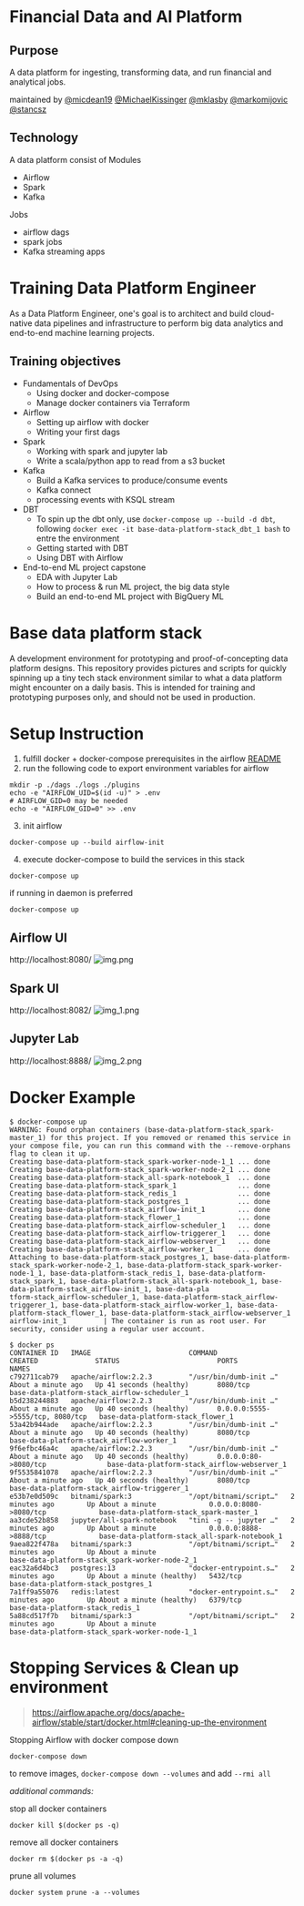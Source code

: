 # Financial Data and AI Platform
## Purpose
A data platform for ingesting, transforming data, and run financial and analytical jobs.

maintained by
[@micdean19](https://github.com/micdean19) 
[@MichaelKissinger](https://github.com/MichaelKissinger) 
[@mklasby](https://github.com/mklasby) 
[@markomijovic](https://github.com/markomijovic) 
[@stancsz](https://github.com/stancsz)

## Technology
A data platform consist of 
Modules
- Airflow
- Spark
- Kafka

Jobs
- airflow dags
- spark jobs
- Kafka streaming apps

# Training Data Platform Engineer
As a Data Platform Engineer, one's goal is to architect and build cloud-native data pipelines and infrastructure to perform big data analytics and end-to-end machine learning projects.
## Training objectives
- Fundamentals of DevOps
  - Using docker and docker-compose
  - Manage docker containers via Terraform
- Airflow
  - Setting up airflow with docker
  - Writing your first dags
- Spark
  - Working with spark and jupyter lab 
  - Write a scala/python app to read from a s3 bucket
- Kafka
  - Build a Kafka services to produce/consume events
  - Kafka connect
  - processing events with KSQL stream
- DBT
  - To spin up the dbt only, use `docker-compose up --build -d dbt`, following `docker exec -it base-data-platform-stack_dbt_1 bash` to entre the environment
  - Getting started with DBT
  - Using DBT with Airflow
- End-to-end ML project capstone
  - EDA with Jupyter Lab
  - How to process & run ML project, the big data style  
  - Build an end-to-end ML project with BigQuery ML

# Base data platform stack
A development environment for prototyping and proof-of-concepting data platform designs. This repository provides pictures and scripts for quickly spinning up a tiny tech stack environment similar to what a data platform might encounter on a daily basis. This is intended for training and prototyping purposes only, and should not be used in production.  

# Setup Instruction
1. fulfill docker + docker-compose prerequisites in the airflow [README](https://github.com/stancsz/base-data-platform-stack/blob/main/docs/Airflow_README.md)
2. run the following code to export environment variables for airflow 
```
mkdir -p ./dags ./logs ./plugins
echo -e "AIRFLOW_UID=$(id -u)" > .env
# AIRFLOW_GID=0 may be needed
echo -e "AIRFLOW_GID=0" >> .env
```
3. init airflow
```
docker-compose up --build airflow-init
```
4. execute docker-compose to build the services in this stack
```
docker-compose up
```
if running in daemon is preferred
```
docker-compose up
```

## Airflow UI
http://localhost:8080/
![img.png](docs/README/img.png)

## Spark UI
http://localhost:8082/
![img_1.png](docs/README/img_1.png)

## Jupyter Lab
http://localhost:8888/
![img_2.png](docs/README/img_2.png)

# Docker Example
```
$ docker-compose up
WARNING: Found orphan containers (base-data-platform-stack_spark-master_1) for this project. If you removed or renamed this service in your compose file, you can run this command with the --remove-orphans flag to clean it up.
Creating base-data-platform-stack_spark-worker-node-1_1 ... done
Creating base-data-platform-stack_spark-worker-node-2_1 ... done
Creating base-data-platform-stack_all-spark-notebook_1  ... done
Creating base-data-platform-stack_spark_1               ... done
Creating base-data-platform-stack_redis_1               ... done
Creating base-data-platform-stack_postgres_1            ... done
Creating base-data-platform-stack_airflow-init_1        ... done
Creating base-data-platform-stack_flower_1              ... done
Creating base-data-platform-stack_airflow-scheduler_1   ... done
Creating base-data-platform-stack_airflow-triggerer_1   ... done
Creating base-data-platform-stack_airflow-webserver_1   ... done
Creating base-data-platform-stack_airflow-worker_1      ... done
Attaching to base-data-platform-stack_postgres_1, base-data-platform-stack_spark-worker-node-2_1, base-data-platform-stack_spark-worker-node-1_1, base-data-platform-stack_redis_1, base-data-platform-stack_spark_1, base-data-platform-stack_all-spark-notebook_1, base-data-platform-stack_airflow-init_1, base-data-pla
tform-stack_airflow-scheduler_1, base-data-platform-stack_airflow-triggerer_1, base-data-platform-stack_airflow-worker_1, base-data-platform-stack_flower_1, base-data-platform-stack_airflow-webserver_1
airflow-init_1         | The container is run as root user. For security, consider using a regular user account.

```

```
$ docker ps
CONTAINER ID   IMAGE                        COMMAND                  CREATED              STATUS                        PORTS                              NAMES
c792711cab79   apache/airflow:2.2.3         "/usr/bin/dumb-init …"   About a minute ago   Up 41 seconds (healthy)       8080/tcp                           base-data-platform-stack_airflow-scheduler_1
b5d238244883   apache/airflow:2.2.3         "/usr/bin/dumb-init …"   About a minute ago   Up 40 seconds (healthy)       0.0.0.0:5555->5555/tcp, 8080/tcp   base-data-platform-stack_flower_1
53a42b944ade   apache/airflow:2.2.3         "/usr/bin/dumb-init …"   About a minute ago   Up 40 seconds (healthy)       8080/tcp                           base-data-platform-stack_airflow-worker_1
9f6efbc46a4c   apache/airflow:2.2.3         "/usr/bin/dumb-init …"   About a minute ago   Up 40 seconds (healthy)       0.0.0.0:80->8080/tcp               base-data-platform-stack_airflow-webserver_1
9f5535841078   apache/airflow:2.2.3         "/usr/bin/dumb-init …"   About a minute ago   Up 40 seconds (healthy)       8080/tcp                           base-data-platform-stack_airflow-triggerer_1
e53b7e0d509c   bitnami/spark:3              "/opt/bitnami/script…"   2 minutes ago        Up About a minute             0.0.0.0:8080->8080/tcp             base-data-platform-stack_spark-master_1
aa3cde52b858   jupyter/all-spark-notebook   "tini -g -- jupyter …"   2 minutes ago        Up About a minute             0.0.0.0:8888->8888/tcp             base-data-platform-stack_all-spark-notebook_1
9aea822f478a   bitnami/spark:3              "/opt/bitnami/script…"   2 minutes ago        Up About a minute                                                base-data-platform-stack_spark-worker-node-2_1
eac32a6d4bc3   postgres:13                  "docker-entrypoint.s…"   2 minutes ago        Up About a minute (healthy)   5432/tcp                           base-data-platform-stack_postgres_1
7a1ff9a55076   redis:latest                 "docker-entrypoint.s…"   2 minutes ago        Up About a minute (healthy)   6379/tcp                           base-data-platform-stack_redis_1
5a88cd517f7b   bitnami/spark:3              "/opt/bitnami/script…"   2 minutes ago        Up About a minute                                                base-data-platform-stack_spark-worker-node-1_1
```


# Stopping Services & Clean up environment
> https://airflow.apache.org/docs/apache-airflow/stable/start/docker.html#cleaning-up-the-environment

Stopping Airflow with docker compose down
```
docker-compose down
```
to remove images, `docker-compose down --volumes` and add `--rmi all` 

_additional commands:_

stop all docker containers
```
docker kill $(docker ps -q)
```
remove all docker containers
```
docker rm $(docker ps -a -q) 
```
prune all volumes
```
docker system prune -a --volumes
```